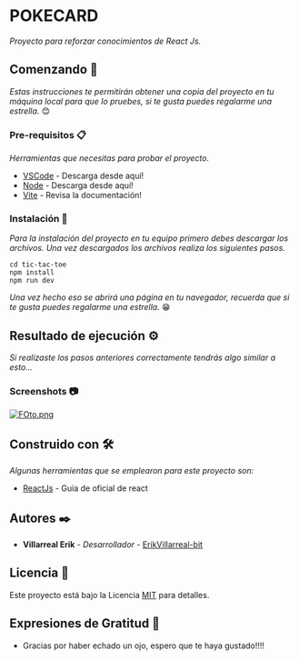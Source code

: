 # POKECARD

_Proyecto para reforzar conocimientos de React Js._ 

## Comenzando 🚀

_Estas instrucciones te permitirán obtener una copia del proyecto en tu máquina local para que lo pruebes, si te gusta puedes regalarme una estrella._ 😊

### Pre-requisitos 📋

_Herramientas que necesitas para probar el proyecto._

* [VSCode](https://code.visualstudio.com/download) - Descarga desde aquí!
* [Node](https://nodejs.org/es/download/) - Descarga desde aquí!
* [Vite](https://vitejs.dev/guide/) - Revisa la documentación!

### Instalación 🔧

_Para la instalación del proyecto en tu equipo primero debes descargar los archivos. Una vez descargados los archivos realiza los siguientes pasos._

```
cd tic-tac-toe
npm install
npm run dev
```

_Una vez hecho eso se abrirá una página en tu navegador, recuerda que si te gusta puedes regalarme una estrella._ 😁


## Resultado de ejecución ⚙️

_Si realizaste los pasos anteriores correctamente tendrás algo similar a esto..._

### Screenshots 📷
[![FOto.png](https://i.postimg.cc/3JfZsHCf/FOto.png)](https://postimg.cc/pp88j4SK)

## Construido con 🛠️

_Algunas herramientas que se emplearon para este proyecto son:_

* [ReactJs](https://react.dev/learn/tutorial-tic-tac-toe) - Guia de oficial de react


## Autores ✒️

* **Villarreal Erik** - *Desarrollador* - [ErikVillarreal-bit](https://github.com/ErikVillarreal-bit)

## Licencia 📄

Este proyecto está bajo la Licencia [MIT](https://es.wikipedia.org/wiki/Licencia_MIT#Caracter%C3%ADsticas_y_usos_de_esta_licencia) para detalles.

## Expresiones de Gratitud 🎁

* Gracias por haber echado un ojo, espero que te haya gustado!!!!
